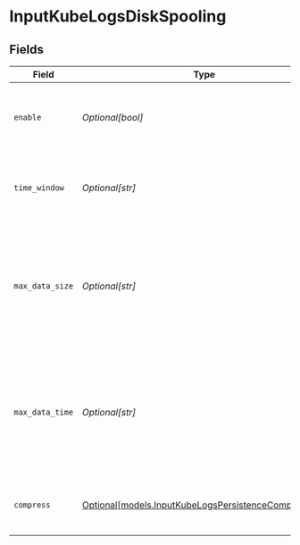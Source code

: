 # InputKubeLogsDiskSpooling


## Fields

| Field                                                                                                           | Type                                                                                                            | Required                                                                                                        | Description                                                                                                     |
| --------------------------------------------------------------------------------------------------------------- | --------------------------------------------------------------------------------------------------------------- | --------------------------------------------------------------------------------------------------------------- | --------------------------------------------------------------------------------------------------------------- |
| `enable`                                                                                                        | *Optional[bool]*                                                                                                | :heavy_minus_sign:                                                                                              | Spool events on disk for Cribl Edge and Search. Default is disabled.                                            |
| `time_window`                                                                                                   | *Optional[str]*                                                                                                 | :heavy_minus_sign:                                                                                              | Time period for grouping spooled events. Default is 10m.                                                        |
| `max_data_size`                                                                                                 | *Optional[str]*                                                                                                 | :heavy_minus_sign:                                                                                              | Maximum disk space that can be consumed before older buckets are deleted. Examples: 420MB, 4GB. Default is 1GB. |
| `max_data_time`                                                                                                 | *Optional[str]*                                                                                                 | :heavy_minus_sign:                                                                                              | Maximum amount of time to retain data before older buckets are deleted. Examples: 2h, 4d. Default is 24h.       |
| `compress`                                                                                                      | [Optional[models.InputKubeLogsPersistenceCompression]](../models/inputkubelogspersistencecompression.md)        | :heavy_minus_sign:                                                                                              | Data compression format. Default is gzip.                                                                       |